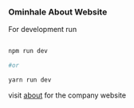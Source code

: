 ### Ominhale About Website

For development run

```bash

npm run dev

#or

yarn run dev

```

visit [about](https://about.omnihale.com) for the company website
